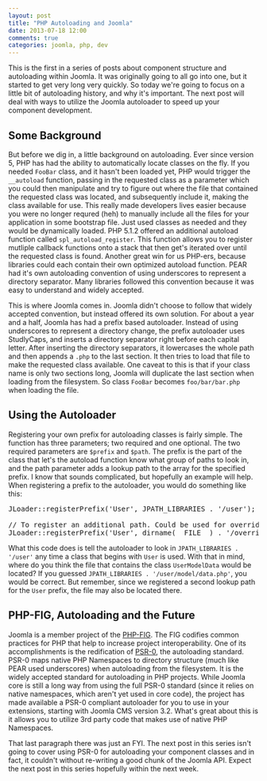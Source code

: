 ```yaml
---
layout: post
title: "PHP Autoloading and Joomla"
date: 2013-07-18 12:00
comments: true
categories: joomla, php, dev
---
```


This is the first in a series of posts about component structure and autoloading within Joomla. It was originally going to all go into one, but it started to get very long very quickly. So today we're going to focus on a little bit of autoloading history, and why it's important. The next post will deal with ways to utilize the Joomla autoloader to speed up your component development.


## Some Background

But before we dig in, a little background on autoloading. Ever since version 5, PHP has had the ability to automatically locate classes on the fly. If you needed `FooBar` class, and it hasn't been loaded yet, PHP would trigger the `__autoload` function, passing in the requested class as a parameter which you could then manipulate and try to figure out where the file that contained the requested class was located, and subsequently include it, making the class available for use. This really made developers lives easier because you were no longer requred (heh) to manually include all the files for your application in some bootstrap file. Just used classes as needed and they would be dynamically loaded. PHP 5.1.2 offered an additional autoload function called `spl_autoload_register`. This function allows you to register mutliple callback functions onto a stack that then get's iterated over until the requested class is found. Another great win for us PHP-ers, because libraries could each contain their own optimized autoload function. PEAR had it's own autoloading convention of using underscores to represent a directory separator. Many libraries followed this convention because it was easy to understand and widely accepted.

This is where Joomla comes in. Joomla didn't choose to follow that widely accepted convention, but instead offered its own solution. For about a year and a half, Joomla has had a prefix based autoloader. Instead of using underscores to represent a directory change, the prefix autoloader uses StudlyCaps, and inserts a directory separator right before each capital letter. After inserting the directory separators, it lowercases the whole path and then appends a `.php` to the last section. It then tries to load that file to make the requested class available. One caveat to this is that if your class name is only two sections long, Joomla will duplicate the last section when loading from the filesystem. So class `FooBar` becomes `foo/bar/bar.php` when loading the file.

## Using the Autoloader

Registering your own prefix for autoloading classes is fairly simple. The function has three parameters; two required and one optional. The two required parameters are `$prefix` and `$path`. The prefix is the part of the class that let's the autoload function know what group of paths to look in, and the path parameter adds a lookup path to the array for the specified prefix. I know that sounds complicated, but hopefully an example will help. When registering a prefix to the autoloader, you would do something like this:

<pre>
JLoader::registerPrefix('User', JPATH_LIBRARIES . '/user');

// To register an additional path. Could be used for overrides.
JLoader::registerPrefix('User', dirname(__FILE__) . '/overrides/user');
</pre>

What this code does is tell the autoloader to look in `JPATH_LIBRARIES . '/user'` any time a class that begins with `User` is used. With that in mind, where do you think the file that contains the class `UserModelData` would be located? If you guessed `JPATH_LIBRARIES . '/user/model/data.php'`, you would be correct. But remember, since we registered a second lookup path for the `User` prefix, the file may also be located there.


## PHP-FIG, Autoloading and the Future

Joomla is a member project of the [PHP-FIG](http://php-fig.org). The FIG codifies common practices for PHP that help to increase project interoperability. One of its accomplishments is the redification of [PSR-0](https://github.com/php-fig/fig-standards/blob/master/accepted/PSR-0.md), the autoloading standard. PSR-0 maps native PHP Namespaces to directory structure (much like PEAR used underscores) when autoloading from the filesystem. It is the widely accepted standard for autoloading in PHP projects. While Joomla core is still a long way from using the full PSR-0 standard (since it relies on native namespaces, which aren't yet used in core code), the project has made available a PSR-0 compliant autoloader for you to use in your extensions, starting with Joomla CMS version 3.2. What's great about this is it allows you to utilize 3rd party code that makes use of native PHP Namespaces. 

That last paragraph there was just an FYI. The next post in this series isn't going to cover using PSR-0 for autoloading your component classes and in fact, it couldn't without re-writing a good chunk of the Joomla API. Expect the next post in this series hopefully within the next week.


